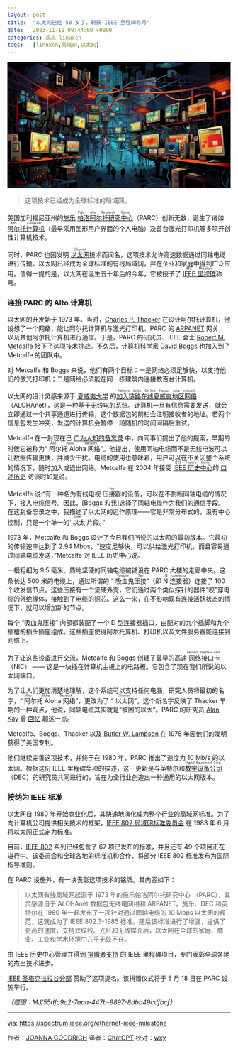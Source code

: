 ```yaml
---
layout: post
title:	"以太网已经 50 岁了，斩获 IEEE 里程碑称号"
date:	2023-11-19 09:44:00 +0800 
categories:	观点 linuxcn 
tags:	[linuxcn,局域网,以太网]
---
```



![](/Asserts/Images/album/202311/19/094328gprznvlpkrncyzml.png)



> 
> 这项技术已经成为全球标准的局域网。
> 
> 
> 


美国加利福尼亚州的[施乐](https://www.xerox.com/en-us)<ruby> <a href="https://spectrum.ieee.org/xerox-parc">  帕洛阿尔托研究中心 </a> <rt>  Palo Alto Research Center </rt></ruby>（PARC）创新无数，诞生了诸如 <ruby> <a href="https://spectrum.ieee.org/xerox-alto">  阿尔托计算机 </a> <rt>  Alto Computer </rt></ruby>（最早采用图形用户界面的个人电脑）及首台激光打印机等多项开创性计算机技术。


同时，PARC 也因发明 <ruby> <a href="https://ethw.org/Ethernet">  以太网 </a> <rt>  Ethernet </rt></ruby> 技术而闻名，这项技术允许高速数据通过同轴电缆进行传输。以太网已经成为全球标准的有线局域网，并在企业和家庭中得到广泛应用。值得一提的是，以太网在诞生五十年后的今年，它被授予了 <ruby> <a href="https://ieeemilestones.ethw.org/Milestone-Proposal:Ethernet_Local_Area_Network_(LAN),_1973-1985">  IEEE 里程碑 </a> <rt>  IEEE Milestone </rt></ruby> 称号。


### 连接 PARC 的 Alto 计算机


以太网的开发始于 1973 年。当时，[Charles P. Thacker](https://amturing.acm.org/award_winners/thacker_1336106.cfm) 在设计阿尔托计算机，他设想了一个网络，能让阿尔托计算机与激光打印机、PARC 的 [ARPANET](https://ethw.org/ARPANET) 网关，以及其他阿尔托计算机进行通信。于是，PARC 的研究员、IEEE 会士 [Robert M. Metcalfe](https://ethw.org/Robert_M._Metcalfe) 接下了这项技术挑战。不久后，计算机科学家 [David Boggs](https://ethw.org/David_Boggs) 也加入到了 Metcalfe 的团队中。


对 Metcalfe 和 Boggs 来说，他们有两个目标：一是网络必须足够快，以支持他们的激光打印机；二是网络必须能在同一栋建筑内连接数百台计算机。


以太网的设计灵感来源于 [夏威夷大学](https://www.hawaii.edu/) 的 <ruby> <a href="https://spectrum.ieee.org/alohanet-introduced-random-access-protocols-to-the-computing-world">  加入链路在线夏威夷地区网络 </a> <rt>  Additive Links On-line Hawaii Area network </rt></ruby>（ALOHAnet），这是一种基于无线电的系统。计算机一旦有信息需要发送，就会立即通过一个共享通道进行传输，这个数据包的前栏会注明接收者的地址。若两个信息包发生冲突，发送的计算机会暂停一段随机的时间间隔后重试。


Metcalfe 在一封现在已 [广为人知的备忘录](https://ieeemilestones.ethw.org/w/images/a/af/Ref1_PARC_Ethernet_Memo_1973.pdf) 中，向同事们提出了他的提案，早期的时候它被称为“<ruby> 阿尔托 Aloha 网络 <rt>  Alto Aloha Network </rt></ruby>”。他提出，使用同轴电缆而不是无线电波可以让数据传输更快，并减少干扰。电缆的使用也意味着，用户可以在不关闭整个系统的情况下，随时加入或退出网络。Metcalfe 在 2004 年接受 <ruby> <a href="https://www.ieee.org/about/history-center/">  IEEE 历史中心 </a> <rt>  IEEE History Center </rt></ruby> 的 [口述历史](https://ethw.org/Oral-History:Robert_Metcalfe) 访谈时如是说。


Metcalfe 说:“有一种名为有线电视 <ruby> 压接器 <rt>  tap </rt></ruby> 的设备，可以在不割断同轴电缆的情况下，接入电缆信号。因此，[Boggs 和我]选择了同轴电缆作为我们的通信手段。在这封备忘录之中，我描述了以太网的运作原理——它是非常分布式的，没有中心控制，只是一个单一的‘<ruby> 以太 <rt>  Ether </rt></ruby>’片段。”


1973 年，Metcalfe 和 Boggs 设计了今日我们所说的以太网的最初版本。它最初的传输速率达到了 2.94 Mbps，“速度足够快，可以供给激光打印机，而且容易通过同轴电缆发送，”Metcalfe 对 IEEE 历史中心说。


一根粗细为 9.5 毫米、质地坚硬的同轴电缆被铺设在 PARC 大楼的走廊中央。这条长达 500 米的电缆上，通过所谓的 “<ruby> 吸血鬼压接 <rt>  Vampire Tap </rt></ruby>”（即 <ruby> N 连接器 <rt>  N connector </rt></ruby>）连接了 100 个收发信节点。这些压接有一个坚硬外壳，它们通过两个类似探针的器件“咬”穿电缆的外绝缘体，接触到了电缆的铜芯。这么一来，在不影响现有连接活跃状态的情况下，就可以增加新的节点。


每个 “吸血鬼压接” 内部都装配了一个 D 型连接器插口，由配对的九个插脚和九个插槽的插头插座组成。这些插座使得阿尔托算机、打印机以及文件服务器能连接到网络上。


为了让这些设备进行交流，Metcalfe 和 Boggs 创建了最早的高速<ruby> 网络接口卡 <rt>  network interface card </rt></ruby>（NIC） —— 这是一块插在计算机主板上的电路板。它包含了现在我们所说的以太网端口。


为了让人们更加清楚地理解，这个系统可以支持任何电脑，研究人员将最初的名字，“<ruby> 阿尔托 Aloha 网络 <rt>  Alto Aloha Network </rt></ruby>”，更改为了 “<ruby> 以太网 <rt>  Ethernet </rt></ruby>”。这个新名字反映了 Thacker 早期的一种观点，他说，同轴电缆其实就是“被困的以太”。PARC 的研究员 [Alan Kay](https://amturing.acm.org/award_winners/kay_3972189.cfm) 曾 [回忆](https://spectrum.ieee.org/xerox-parc) 起这一点。


Metcalfe、Boggs、Thacker 以及 [Butler W. Lampson](https://amturing.acm.org/award_winners/lampson_1142421.cfm) 在 1978 年因他们的发明获得了美国专利。


他们继续完善这项技术，并终于在 1980 年，PARC 推出了速度为 10 Mb/s 的以太网。根据这份 IEEE 里程碑奖项的描述，这一更新是与英特尔和 <ruby> <a href="https://en.wikipedia.org/wiki/Digital_Equipment_Corporation">  数字设备公司 </a> <rt>  Digital Equipment Corp. </rt></ruby>（DEC）的研究员共同进行的，旨在为全行业创造出一种通用的以太网版本。


### 接纳为 IEEE 标准


以太网自 1980 年开始商业化后，其快速地演化成为整个行业的局域网标准。为了向计算机公司提供相关技术的框架，[IEEE 802 局域网标准委员会](https://grouper.ieee.org/groups/802/es-ecsg/) 在 1983 年 6 月将以太网正式定为标准。


目前，[IEEE 802](https://www.ieee802.org/#:~:text=The%20IEEE%20802%20LAN%2FMAN,them%20on%20a%20global%20basis.) 系列已经包含了 67 项已发布的标准，并且还有 49 个项目正在进行中。该委员会和全球各地的标准机构合作，将部分 IEEE 802 标准发布为国际指导准则。


在 PARC 设施外，有一块表彰这项技术的铭牌。其内容如下：



> 
> 以太网有线局域网起源于 1973 年的施乐帕洛阿尔托研究中心 （PARC），其灵感源自于 ALOHAnet 数据包无线电网络和 ARPANET。施乐、DEC 和英特尔在 1980 年一起发布了一项针对通过同轴电缆的 10 Mbps 以太网的规范，这就成为了 IEEE 802.3-1985 标准。随后该标准进行了增强，提供了更高的速度，支持双绞线、光纤和无线媒介后，以太网在全球的家庭、商业、工业和学术环境中几乎无处不在。
> 
> 
> 


由 IEEE 历史中心管理并得到 [捐赠者支持](https://www.ieeefoundation.org/donate_history) 的 IEEE 里程碑项目，专门表彰全球各地的杰出技术进步。


[IEEE 圣塔克拉拉谷分部](https://ieeescv.org/) 赞助了这项提名。该捐赠仪式将于 5 月 18 日在 PARC 设施举行。


*（题图：MJ/55dfc9c2-7aaa-447b-9897-8dbb49cdfbcf）*




---


via: <https://spectrum.ieee.org/ethernet-ieee-milestone>


作者：[JOANNA GOODRICH](https://spectrum.ieee.org/u/joanna-goodrich) 译者：[ChatGPT](https://linux.cn/lctt/ChatGPT) 校对：[wxy](https://github.com/wxy)
